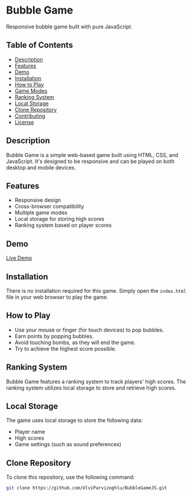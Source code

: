 # Bubble Game

Responsive bubble game built with pure JavaScript.

## Table of Contents

- [Description](#description)
- [Features](#features)
- [Demo](#demo)
- [Installation](#installation)
- [How to Play](#how-to-play)
- [Game Modes](#game-modes)
- [Ranking System](#ranking-system)
- [Local Storage](#local-storage)
- [Clone Repository](#clone-repository)
- [Contributing](#contributing)
- [License](#license)

## Description

Bubble Game is a simple web-based game built using HTML, CSS, and JavaScript. It's designed to be responsive and can be played on both desktop and mobile devices.

## Features

- Responsive design
- Cross-browser compatibility
- Multiple game modes
- Local storage for storing high scores
- Ranking system based on player scores

## Demo

[Live Demo](https://bubble-game-js-omega.vercel.app/)

## Installation

There is no installation required for this game. Simply open the `index.html` file in your web browser to play the game.

## How to Play

- Use your mouse or finger (for touch devices) to pop bubbles.
- Earn points by popping bubbles.
- Avoid touching bombs, as they will end the game.
- Try to achieve the highest score possible.

## Ranking System

Bubble Game features a ranking system to track players' high scores. The ranking system utilizes local storage to store and retrieve high scores.

## Local Storage

The game uses local storage to store the following data:

- Player name
- High scores
- Game settings (such as sound preferences)

## Clone Repository

To clone this repository, use the following command:

```bash
git clone https://github.com/UlviParvizoghlu/BubbleGameJS.git
